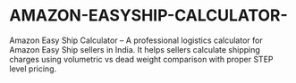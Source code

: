 # AMAZON-EASYSHIP-CALCULATOR-
Amazon Easy Ship Calculator – A professional logistics calculator for Amazon Easy Ship sellers in India. It helps sellers calculate shipping charges using volumetric vs dead weight comparison with proper STEP level pricing.
